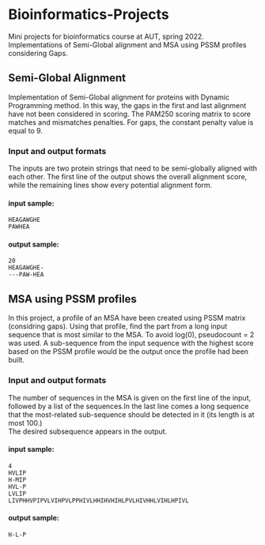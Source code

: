 # Bioinformatics-Projects
Mini projects for bioinformatics course at AUT, spring 2022. Implementations of Semi-Global alignment and MSA using PSSM profiles considering Gaps.

## Semi-Global Alignment
Implementation of Semi-Global alignment for proteins with Dynamic Programming method. In this way, the gaps in the first and last alignment have not been considered in scoring. The PAM250 scoring matrix to score matches and mismatches penalties. For gaps, the constant penalty value is equal to 9.

### Input and output formats
The inputs are two protein strings that need to be semi-globally aligned with each other. The first line of the output shows the overall alignment score, while the remaining lines show every potential alignment form.
#### input sample: 
```
HEAGAWGHE
PAWHEA
```
#### output sample:
```
20
HEAGAWGHE-
---PAW-HEA
```

## MSA using PSSM profiles  
In this project, a profile of an MSA have been created using PSSM matrix (considring gaps). Using that profile, find the part from a long input sequence that is most similar to the MSA. To avoid log(0), pseudocount = 2 was used. A sub-sequence from the input sequence with the highest score based on the PSSM profile would be the output once the profile had been built.

### Input and output formats  
The number of sequences in the MSA is given on the first line of the input, followed by a list of the sequences.In the last line comes a long sequence that the most-related sub-sequence should be detected in it (its length is at most 100.)  
The desired subsequence appears in the output.

#### input sample: 
```
4
HVLIP
H-MIP
HVL-P
LVLIP
LIVPHHVPIPVLVIHPVLPPHIVLHHIHVHIHLPVLHIVHHLVIHLHPIVL
```
#### output sample:
```
H-L-P
```
